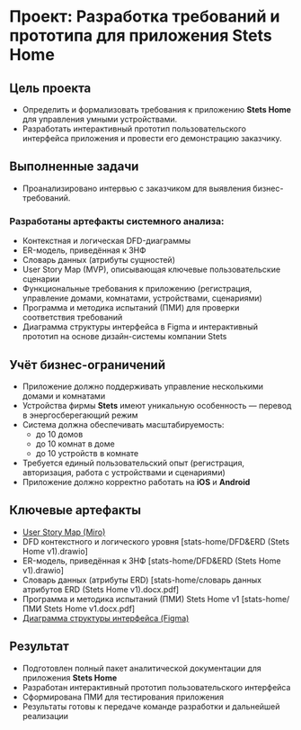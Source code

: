 # Проект: Разработка требований и прототипа для приложения **Stets Home**

## Цель проекта
- Определить и формализовать требования к приложению **Stets Home** для управления умными устройствами.  
- Разработать интерактивный прототип пользовательского интерфейса приложения и провести его демонстрацию заказчику.

## Выполненные задачи
- Проанализировано интервью с заказчиком для выявления бизнес-требований.  

### Разработаны артефакты системного анализа:
- Контекстная и логическая DFD-диаграммы  
- ER-модель, приведённая к 3НФ  
- Словарь данных (атрибуты сущностей)  
- User Story Map (MVP), описывающая ключевые пользовательские сценарии  
- Функциональные требования к приложению (регистрация, управление домами, комнатами, устройствами, сценариями)  
- Программа и методика испытаний (ПМИ) для проверки соответствия требований  
- Диаграмма структуры интерфейса в Figma и интерактивный прототип на основе дизайн-системы компании Stets  

## Учёт бизнес-ограничений
- Приложение должно поддерживать управление несколькими домами и комнатами  
- Устройства фирмы **Stets** имеют уникальную особенность — перевод в энергосберегающий режим  
- Система должна обеспечивать масштабируемость:  
  - до 10 домов  
  - до 10 комнат в доме  
  - до 10 устройств в комнате  
- Требуется единый пользовательский опыт (регистрация, авторизация, работа с устройствами и сценариями)  
- Приложение должно корректно работать на **iOS** и **Android**

## Ключевые артефакты
- [User Story Map (Miro)](https://miro.com/app/board/uXjVJZnYh7g=/?share_link_id=547217050871)  
- DFD контекстного и логического уровня [stats-home/DFD&ERD (Stets Home v1).drawio]  
- ER-модель, приведённая к 3НФ [stats-home/DFD&ERD (Stets Home v1).drawio]  
- Словарь данных (атрибуты ERD) [stats-home/словарь данных атрибутов ERD (Stets Home v1).docx.pdf]  
- Программа и методика испытаний (ПМИ) Stets Home v1 [stats-home/ПМИ Stets Home v1.docx.pdf]  
- [Диаграмма структуры интерфейса (Figma)](https://www.figma.com/design/xBsuj9a22ViACQLQ36AshQ/%D0%94%D0%B8%D0%B7%D0%B0%D0%B9%D0%BD-%D1%81%D0%B8%D1%81%D1%82%D0%B5%D0%BC%D0%B0-Stets--Copy-?node-id=4-581&t=yyJjBDkfTeBwTtdR-1)

## Результат
- Подготовлен полный пакет аналитической документации для приложения **Stets Home**  
- Разработан интерактивный прототип пользовательского интерфейса  
- Сформирована ПМИ для тестирования приложения  
- Результаты готовы к передаче команде разработки и дальнейшей реализации
